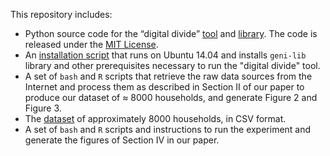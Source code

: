 This repository includes:

* Python source code for the “digital divide” 
[tool](https://github.com/csmithsalzberg/digitaldivide/blob/master/src/digitaldivideutil.py) and 
[library](https://github.com/csmithsalzberg/digitaldivide/blob/master/src/digitaldivide.py). 
The code is released under the [MIT License](https://github.com/csmithsalzberg/digitaldivide/blob/master/LICENSE).
* An [installation script](https://github.com/csmithsalzberg/digitaldivide/blob/master/util/install.sh) that runs on Ubuntu 14.04 and installs `geni-lib` library and other prerequisites necessary to run the "digital divide" tool.
* A set of `bash` and `R` scripts that retrieve the raw data sources from the Internet 
and process them as described in Section II of our paper to produce our dataset of ≈ 8000 households, 
and generate Figure 2 and Figure 3.
* The [dataset](https://github.com/csmithsalzberg/digitaldivide/blob/master/dat/household-internet-data.csv) 
of approximately 8000 households, in CSV format. 
* A set of `bash` and `R` scripts and instructions to run the experiment and generate the figures of 
Section IV in our paper.

